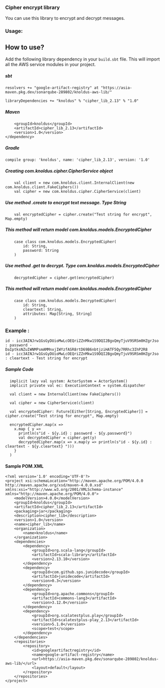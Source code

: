 ### Cipher encrypt library

You can use this library to encrypt and decrypt messages.

### Usage:

## How to use?

Add the following library dependency in your `build.sbt` file. This will import all the AWS service modules in your project.
##### sbt
```
resolvers += "google-artifact-registry" at "https://asia-maven.pkg.dev/sonarqube-289802/knoldus-aws-lib/"

libraryDependencies += "knoldus" % "cipher_lib_2.13" % "1.0"
```

##### Maven
```<dependency>
    <groupId>knoldus</groupId>
    <artifactId>cipher_lib_2.13</artifactId>
    <version>1.0</version>
</dependency>
```

##### Gradle
```
compile group: 'knoldus', name: 'cipher_lib_2.13', version: '1.0'
```


##### Creating com.knoldus.cipher.CipherService object 
```
    val client = new com.knoldus.client.InternalClient(new com.knoldus.client.FakeCiphers())
    val cipher = new com.knoldus.cipher.CipherService(client)
```
##### Use method .create to encrypt text message. Type String
```
    val encryptedCipher = cipher.create("Test string for encrypt", Map.empty)
```
##### This method will return model com.knoldus.models.EncryptedCipher
```
    case class com.knoldus.models.EncryptedCipher(
        id: String,
        password: String
    )
```    
##### Use method .get to decrypt. Type com.knoldus.models.EncryptedCipher
```
    decryptedCipher = cipher.get(encryptedCipher)
```
##### This method will return model com.knoldus.models.EncryptedCipher
```
    case class com.knoldus.models.DecryptedCipher(
        id: String,
        cleartext: String,
        attributes: Map[String, String]
    )
```

### Example :
```
id - icc3AINJrw1GsGyDUioMwLcOEQriZZnMkw1S9DQI2BgxQmyTjuV9SRSm0HZgrJso : password - DaIptksNZuIWNMPsmAMMnxjIWYzfASR8rtD69B6nbtjziHATF5Qy7RRhc3IhP2R8
id - icc3AINJrw1GsGyDUioMwLcOEQriZZnMkw1S9DQI2BgxQmyTjuV9SRSm0HZgrJso : cleartext - Test string for encrypt
```


##### Sample Code 
```
  implicit lazy val system: ActorSystem = ActorSystem()
  implicit private val ec: ExecutionContext = system.dispatcher

  val client = new InternalClient(new FakeCiphers())

  val cipher = new CipherService(client)

  val encryptedCipher: Future[Either[String, EncryptedCipher]] = cipher.create("Test string for encrypt", Map.empty)

  encryptedCipher.map(x =>
    x.map { y =>
      println(s"id - ${y.id} : password - ${y.password}")
      val decryptedCipher = cipher.get(y)
      decryptedCipher.map(x => x.map(y => println(s"id - ${y.id} : cleartext - ${y.cleartext} ")))
    }
  )
```

#### Sample POM.XML
```.env
<?xml version='1.0' encoding='UTF-8'?>
<project xsi:schemaLocation="http://maven.apache.org/POM/4.0.0 http://maven.apache.org/xsd/maven-4.0.0.xsd" xmlns:xsi="http://www.w3.org/2001/XMLSchema-instance" xmlns="http://maven.apache.org/POM/4.0.0">
    <modelVersion>4.0.0</modelVersion>
    <groupId>knoldus</groupId>
    <artifactId>cipher_lib_2.13</artifactId>
    <packaging>jar</packaging>
    <description>cipher_lib</description>
    <version>1.0</version>
    <name>cipher_lib</name>
    <organization>
        <name>knoldus</name>
    </organization>
    <dependencies>
        <dependency>
            <groupId>org.scala-lang</groupId>
            <artifactId>scala-library</artifactId>
            <version>2.13.10</version>
        </dependency>
        <dependency>
            <groupId>com.github.sps.junidecode</groupId>
            <artifactId>junidecode</artifactId>
            <version>0.3</version>
        </dependency>
        <dependency>
            <groupId>org.apache.commons</groupId>
            <artifactId>commons-lang3</artifactId>
            <version>3.12.0</version>
        </dependency>
        <dependency>
            <groupId>org.scalatestplus.play</groupId>
            <artifactId>scalatestplus-play_2.13</artifactId>
            <version>5.1.0</version>
            <scope>test</scope>
        </dependency>
    </dependencies>
    <repositories>
        <repository>
            <id>googleartifactregistry</id>
            <name>google-artifact-registry</name>
            <url>https://asia-maven.pkg.dev/sonarqube-289802/knoldus-aws-lib/</url>
            <layout>default</layout>
        </repository>
    </repositories>
</project>
```

